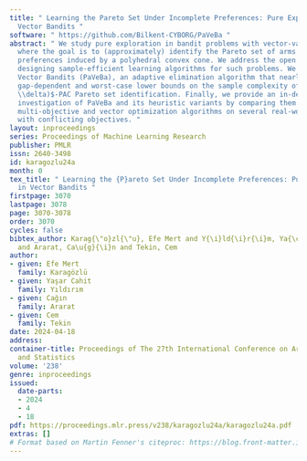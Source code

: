 ```yaml
---
title: " Learning the Pareto Set Under Incomplete Preferences: Pure Exploration in
  Vector Bandits "
software: " https://github.com/Bilkent-CYBORG/PaVeBa "
abstract: " We study pure exploration in bandit problems with vector-valued rewards,
  where the goal is to (approximately) identify the Pareto set of arms given incomplete
  preferences induced by a polyhedral convex cone. We address the open problem of
  designing sample-efficient learning algorithms for such problems. We propose Pareto
  Vector Bandits (PaVeBa), an adaptive elimination algorithm that nearly matches the
  gap-dependent and worst-case lower bounds on the sample complexity of $(\\epsilon,
  \\delta)$-PAC Pareto set identification. Finally, we provide an in-depth numerical
  investigation of PaVeBa and its heuristic variants by comparing them with the state-of-the-art
  multi-objective and vector optimization algorithms on several real-world datasets
  with conflicting objectives. "
layout: inproceedings
series: Proceedings of Machine Learning Research
publisher: PMLR
issn: 2640-3498
id: karagozlu24a
month: 0
tex_title: " Learning the {P}areto Set Under Incomplete Preferences: Pure Exploration
  in Vector Bandits "
firstpage: 3070
lastpage: 3078
page: 3070-3078
order: 3070
cycles: false
bibtex_author: Karag{\"o}zl{\"u}, Efe Mert and Y{\i}ld{\i}r{\i}m, Ya{\c{s}}ar Cahit
  and Ararat, Ca\u{g}{\i}n and Tekin, Cem
author:
- given: Efe Mert
  family: Karagözlü
- given: Yaşar Cahit
  family: Yıldırım
- given: Cağın
  family: Ararat
- given: Cem
  family: Tekin
date: 2024-04-18
address:
container-title: Proceedings of The 27th International Conference on Artificial Intelligence
  and Statistics
volume: '238'
genre: inproceedings
issued:
  date-parts:
  - 2024
  - 4
  - 18
pdf: https://proceedings.mlr.press/v238/karagozlu24a/karagozlu24a.pdf
extras: []
# Format based on Martin Fenner's citeproc: https://blog.front-matter.io/posts/citeproc-yaml-for-bibliographies/
---
```

